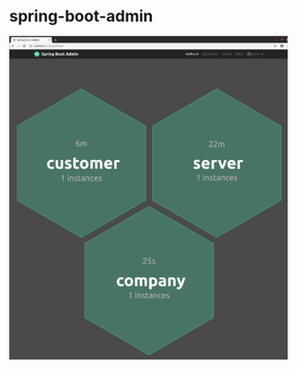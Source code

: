 # spring-boot-admin

<img src="https://github.com/java-tips/spring-boot-admin/blob/development/assets/01.png?raw=true" width="600">
